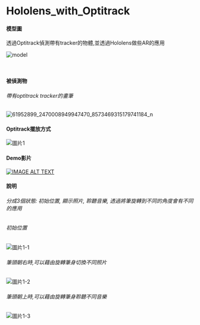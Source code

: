 # Hololens_with_Optitrack

#### 模型圖

透過Optitrack偵測帶有tracker的物體,並透過Hololens做些AR的應用

![model](https://user-images.githubusercontent.com/26639927/62260829-efc63c00-b445-11e9-8e0b-1b1ebfdd312b.jpg)

</br>

#### 被偵測物

###### 帶有optitrack tracker的畫筆

![61952899_2470008949947470_8573469315179741184_n](https://user-images.githubusercontent.com/26639927/62261408-c9090500-b447-11e9-81dc-cabdf239afe1.jpg)


#### Optitrack擺放方式

![圖片1](https://user-images.githubusercontent.com/26639927/63613150-9f8c6500-c612-11e9-9c10-e05d9ac3092b.jpg)



#### Demo影片



[![IMAGE ALT TEXT](http://img.youtube.com/vi/r42PsyZyvV8/0.jpg)](https://www.youtube.com/watch?v=r42PsyZyvV8&feature=youtu.be  "CameraMaster")

#### 說明
###### 分成3個狀態: 初始位置, 顯示照片, 聆聽音樂,  透過將筆旋轉到不同的角度會有不同的應用

###### 初始位置

![圖片1-1](https://user-images.githubusercontent.com/26639927/63613356-26d9d880-c613-11e9-96d7-010047644cf2.png)

###### 筆頭朝右時,可以藉由旋轉筆身切換不同照片

![圖片1-2](https://user-images.githubusercontent.com/26639927/63613443-61dc0c00-c613-11e9-807b-defef6577b8e.png)


###### 筆頭朝上時,可以藉由旋轉筆身聆聽不同音樂

![圖片1-3](https://user-images.githubusercontent.com/26639927/63613493-7ddfad80-c613-11e9-9d2c-927d4da402f9.png)





